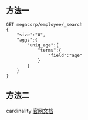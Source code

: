 ## 方法一
```
GET megacorp/employee/_search
{
    "size":"0",
    "aggs":{
        "uniq_age":{
            "terms":{
                "field":"age"
            }
        }
    }
}
```

## 方法二
cardinality
[官网文档](https://www.elastic.co/guide/en/elasticsearch/guide/current/cardinality.html)
